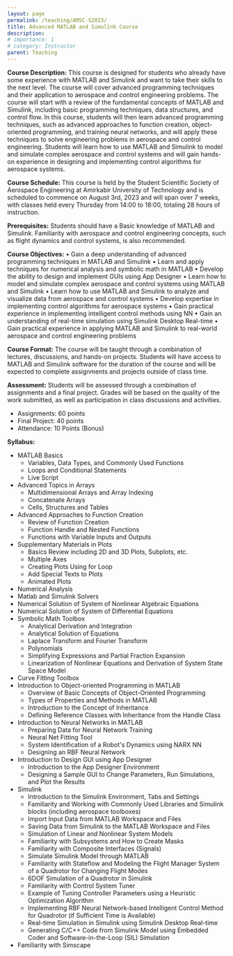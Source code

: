 ```yaml
---
layout: page
permalink: /teaching/AMSC-S2023/
title: Advanced MATLAB and Simulink Course
description: 
# importance: 1
# category: Instructor
parent: Teaching  
---
```


__Course Description:__
This course is designed for students who already have some experience with MATLAB and Simulink and want to take their skills to the next level. The course will cover advanced programming techniques and their application to aerospace and control engineering problems. The course will start with a review of the fundamental concepts of MATLAB and Simulink, including basic programming techniques, data structures, and control flow. In this course, students will then learn advanced programming techniques, such as advanced approaches to function creation, object-oriented programming, and training neural networks, and will apply these techniques to solve engineering problems in aerospace and control engineering. Students will learn how to use MATLAB and Simulink to model and simulate complex aerospace and control systems and will gain hands-on experience in designing and implementing control algorithms for aerospace systems.

__Course Schedule:__
This course is held by the Student Scientific Society of Aerospace Engineering at Amirkabir University of Technology and is scheduled to commence on August 3rd, 2023 and will span over 7 weeks, with classes held every Thursday from 14:00 to 18:00, totaling 28 hours of instruction.

__Prerequisites:__
Students should have a Basic knowledge of MATLAB and Simulink. Familiarity with aerospace and control engineering concepts, such as flight dynamics and control systems, is also recommended.

__Course Objectives:__
•	Gain a deep understanding of advanced programming techniques in MATLAB and Simulink
•	Learn and apply techniques for numerical analysis and symbolic math in MATLAB
•	Develop the ability to design and implement GUIs using App Designer
•	Learn how to model and simulate complex aerospace and control systems using MATLAB and Simulink
•	Learn how to use MATLAB and Simulink to analyze and visualize data from aerospace and control systems
•	Develop expertise in implementing control algorithms for aerospace systems
•	Gain practical experience in implementing intelligent control methods using NN
•	Gain an understanding of real-time simulation using Simulink Desktop Real-time
•	Gain practical experience in applying MATLAB and Simulink to real-world aerospace and control engineering problems

__Course Format:__
The course will be taught through a combination of lectures, discussions, and hands-on projects. Students will have access to MATLAB and Simulink software for the duration of the course and will be expected to complete assignments and projects outside of class time.

__Assessment:__
Students will be assessed through a combination of assignments and a final project. Grades will be based on the quality of the work submitted, as well as participation in class discussions and activities.
*	Assignments: 60 points
*	Final Project: 40 points 
* Attendance: 10 Points (Bonus)

__Syllabus:__
- MATLAB Basics
  - Variables, Data Types, and Commonly Used Functions
  - Loops and Conditional Statements
  - Live Script
- Advanced Topics in Arrays
  - Multidimensional Arrays and Array Indexing
  - Concatenate Arrays
  - Cells, Structures and Tables
- Advanced Approaches to Function Creation
  - Review of Function Creation
  - Function Handle and Nested Functions
  - Functions with Variable Inputs and Outputs
- Supplementary Materials in Plots
  - Basics Review including 2D and 3D Plots, Subplots, etc.
  - Multiple Axes
  - Creating Plots Using for Loop
  - Add Special Texts to Plots
  - Animated Plots
-	Numerical Analysis
  - Matlab and Simulink Solvers
  - Numerical Solution of System of Nonlinear Algebraic Equations
  - Numerical Solution of System of Differential Equations
- Symbolic Math Toolbox
  - Analytical Derivation and Integration
  - Analytical Solution of Equations
  - Laplace Transform and Fourier Transform
  - Polynomials
  - Simplifying Expressions and Partial Fraction Expansion
  - Linearization of Nonlinear Equations and Derivation of System State Space Model
- Curve Fitting Toolbox
- Introduction to Object-oriented Programming in MATLAB
  - Overview of Basic Concepts of Object-Oriented Programming
  - Types of Properties and Methods in MATLAB
  - Introduction to the Concept of Inheritance
  - Defining Reference Classes with Inheritance from the Handle Class
- Introduction to Neural Networks in MATLAB
  - Preparing Data for Neural Network Training
  - Neural Net Fitting Tool
  - System Identification of a Robot's Dynamics using NARX NN
  - Designing an RBF Neural Network
- Introduction to Design GUI using App Designer
  - Introduction to the App Designer Environment
  - Designing a Sample GUI to Change Parameters, Run Simulations, and Plot the Results
- Simulink
  - Introduction to the Simulink Environment, Tabs and Settings
  - Familiarity and Working with Commonly Used Libraries and Simulink blocks (including aerospace toolboxes)
  - Import Input Data from MATLAB Workspace and Files
  - Saving Data from Simulink to the MATLAB Workspace and Files
  - Simulation of Linear and Nonlinear System Models
  - Familiarity with Subsystems and How to Create Masks
  - Familiarity with Composite Interfaces (Signals)
  - Simulate Simulink Model through MATLAB
  - Familiarity with Stateflow and Modeling the Flight Manager System of a Quadrotor for Changing Flight Modes
  - 6DOF Simulation of a Quadrotor in Simulink
  - Familiarity with Control System Tuner
  - Example of Tuning Controller Parameters using a Heuristic Optimization Algorithm
  - Implementing RBF Neural Network-based Intelligent Control Method for Quadrotor (if Sufficient Time is Available)
  - Real-time Simulation in Simulink using Simulink Desktop Real-time
  - Generating C/C++ Code from Simulink Model using Embedded Coder and Software-in-the-Loop (SIL) Simulation
- Familiarity with Simscape
